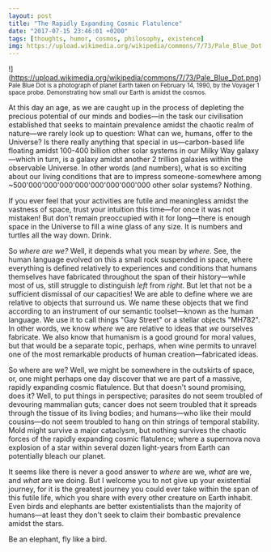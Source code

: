 ```yaml
---
layout: post
title: "The Rapidly Expanding Cosmic Flatulence"
date: "2017-07-15 23:46:01 +0200"
tags: [thoughts, humor, cosmos, philosophy, existence]
img: https://upload.wikimedia.org/wikipedia/commons/7/73/Pale_Blue_Dot.png
---
```


!](https://upload.wikimedia.org/wikipedia/commons/7/73/Pale_Blue_Dot.png)
<sub>Pale Blue Dot is a photograph of planet Earth taken on February 14, 1990, by the Voyager 1 space probe. Demonstrating how small our Earth is amidst the cosmos.</sub>

At this day an age, as we are caught up in the process of depleting the precious potential of our minds and bodies—in the task our civilisation established that seeks to maintain prevalence amidst the chaotic realm of nature—we rarely look up to question: What can we, humans, offer to the Universe? Is there really anything that special in us—carbon-based life floating amidst 100-400 billion other solar systems in our Milky Way galaxy—which in turn, is a galaxy amidst another 2 trillion galaxies within the observable Universe. In other words (and numbers), what is so exciting about our living conditions that are to impress someone-somewhere among ~500'000'000'000'000'000'000'000'000 other solar systems? Nothing.

If you ever feel that your activities are futile and meaningless amidst the vastness of space, trust your intuition this time—for once it was not mistaken! But don't remain preoccupied with it for long—there is enough space in the Universe to fill a wine glass of any size. It is numbers and turtles all the way down. Drink.

So *where are we?* Well, it depends what you mean by *where*. See, the human language evolved on this a small rock suspended in space, where everything is defined relatively to experiences and conditions that humans themselves have fabricated throughout the span of their history—while most of us, still struggle to distinguish *left* from *right*. But let that not be a sufficient dismissal of our capacities! We are able to define where we are relative to objects that surround us. We name these objects that we find according to an instrument of our semantic toolset—known as the human language. We use it to call things "Gay Street" or a stellar objects "MH782". In other words, we know *where* we are relative to ideas that _we_ ourselves fabricate. We also know that humanism is a good ground for moral values, but that would be a separate topic, perhaps, when wine permits to unravel one of the most remarkable products of human creation—fabricated ideas.

So where are we? Well, we might be somewhere in the outskirts of space, or, one might perhaps one day discover that we are part of a massive, rapidly expanding cosmic flatulence. But that doesn't sound promising, does it? Well, to put things in perspective; parasites do not seem troubled of devouring mammalian guts; cancer does not seem troubled that it spreads through the tissue of its living bodies; and humans—who like their mould cousins—do not seem troubled to hang on thin strings of temporal stability. Mold might survive a major cataclysm, but nothing survives the chaotic forces of the rapidly expanding cosmic flatulence; where a supernova nova explosion of a star within several dozen light-years from Earth can potentially bleach our planet.

It seems like there is never a good answer to *where* are we, *what* are we, and *what* are we doing. But I welcome you to not give up your existential journey, for it is the greatest journey you could ever take within the span of this futile life, which you share with every other creature on Earth inhabit. Even birds and elephants are better existentialists than the majority of humans—at least they don't seek to claim their bombastic prevalence amidst the stars.

Be an elephant, fly like a bird.
